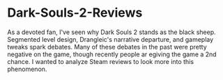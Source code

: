 # Dark-Souls-2-Reviews
As a devoted fan, I've seen why Dark Souls 2 stands as the black sheep. Segmented level design, Drangleic's narrative departure, and gameplay tweaks spark debates. Many of these debates in the past were pretty negative on the game, though recently people ar egiving the game a 2nd chance. I wanted to analyze Steam reviews to look more into this phenomenon.